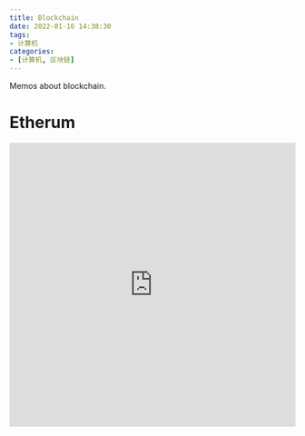 ```yaml
---
title: Blockchain
date: 2022-01-16 14:38:30
tags:
- 计算机
categories:
- [计算机, 区块链]
---
```


Memos about blockchain.

<!-- more -->

# Etherum

<iframe src="https://xmind.works/XXsi3uwc" style="width: 100%; height: 500px; border: none;"></iframe>
